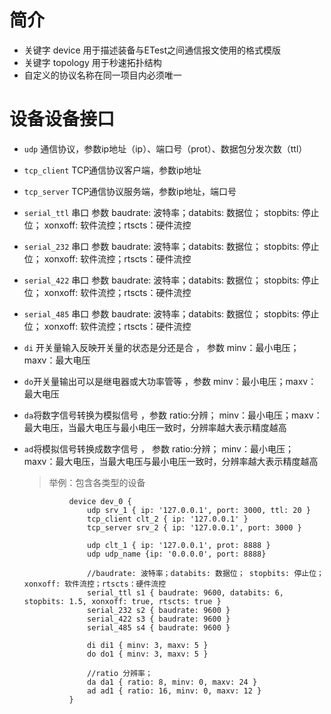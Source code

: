 # 简介

+ 关键字 device 用于描述装备与ETest之间通信报文使用的格式模版
+ 关键字 topology  用于秒速拓扑结构
+ 自定义的协议名称在同一项目内必须唯一

# 设备设备接口

+ ```udp``` 通信协议，参数ip地址（ip）、端口号（prot）、数据包分发次数（ttl）

+ ```tcp_client```  TCP通信协议客户端，参数ip地址

+ ```tcp_server```  TCP通信协议服务端，参数ip地址，端口号

+ ```serial_ttl``` 串口 参数 baudrate: 波特率；databits: 数据位； stopbits: 停止位； xonxoff: 软件流控；rtscts：硬件流控

+ ```serial_232``` 串口 参数 baudrate: 波特率；databits: 数据位； stopbits: 停止位； xonxoff: 软件流控；rtscts：硬件流控

+ ```serial_422``` 串口 参数 baudrate: 波特率；databits: 数据位； stopbits: 停止位； xonxoff: 软件流控；rtscts：硬件流控

+ ```serial_485``` 串口 参数 baudrate: 波特率；databits: 数据位； stopbits: 停止位； xonxoff: 软件流控；rtscts：硬件流控

+ ```di``` 开关量输入反映开关量的状态是分还是合 ， 参数 minv：最小电压；maxv：最大电压

+ ```do```开关量输出可以是继电器或大功率管等  ，参数 minv：最小电压；maxv：最大电压

+ ```da```将数字信号转换为模拟信号 ，参数 ratio:分辨； minv：最小电压；maxv：最大电压，当最大电压与最小电压一致时，分辨率越大表示精度越高

+ ```ad```将模拟信号转换成数字信号 ， 参数 ratio:分辨； minv：最小电压；maxv：最大电压，当最大电压与最小电压一致时，分辨率越大表示精度越高

    > 举例：包含各类型的设备

                device dev_0 {
                    udp srv_1 { ip: '127.0.0.1', port: 3000, ttl: 20 }
                    tcp_client clt_2 { ip: '127.0.0.1' }
                    tcp_server srv_2 { ip: '127.0.0.1', port: 3000 }

                    udp clt_1 { ip: '127.0.0.1', prot: 8888 }
                    udp udp_name {ip: '0.0.0.0', port: 8888}

                    //baudrate: 波特率；databits: 数据位； stopbits: 停止位； xonxoff: 软件流控；rtscts：硬件流控
                    serial_ttl s1 { baudrate: 9600, databits: 6, stopbits: 1.5, xonxoff: true, rtscts: true }
                    serial_232 s2 { baudrate: 9600 }
                    serial_422 s3 { baudrate: 9600 }
                    serial_485 s4 { baudrate: 9600 }
                
                    di di1 { minv: 3, maxv: 5 }
                    do do1 { minv: 3, maxv: 5 }

                    //ratio 分辨率；
                    da da1 { ratio: 8, minv: 0, maxv: 24 }
                    ad ad1 { ratio: 16, minv: 0, maxv: 12 }
                }


